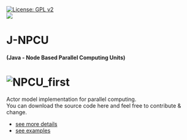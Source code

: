 [![License: GPL v2](https://img.shields.io/badge/License-GPL%20v2-blue.svg)](https://www.gnu.org/licenses/old-licenses/gpl-2.0.en.html)<br>
<img src='https://img.shields.io/badge/Java-ED8B00?style=for-the-badge&logo=java&logoColor=white'></img> <br>

# J-NPCU <h4> (Java - Node Based Parallel Computing Units)</h4>

![NPCU_first](https://user-images.githubusercontent.com/22853419/125202661-2dac7b80-e27d-11eb-8c0c-c595fb34c778.png)
==
Actor model implementation for parallel computing.<br>
You can download the source code here and feel free to contribute & change.<br>
- [see more details](https://github.com/Osmanyasal/NPCU) 
- [see examples](https://github.com/Osmanyasal/J-NPCU-Examples)
